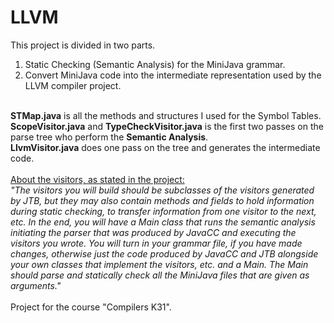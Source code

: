 # LLVM
This project is divided in two parts.<br>
1. Static Checking (Semantic Analysis) for the MiniJava grammar.<br>
2. Convert MiniJava code into the intermediate representation used by the LLVM compiler project.<br>
<br>
<b>STMap.java</b> is all the methods and structures I used for the Symbol Tables.<br>
<b>ScopeVisitor.java</b> and <b>TypeCheckVisitor.java</b> is the first two passes on the parse tree who perform the <b>Semantic Analysis</b>.<br>
<b>LlvmVisitor.java</b> does one pass on the tree and generates the intermediate code.<br><br>
<u>About the visitors, as stated in the project: </u><br>
<i>"The visitors you will build should be subclasses of the visitors generated by JTB, but they may also contain methods and fields to hold information during static checking, to transfer information from one visitor to the next, etc. In the end, you will have a Main class that runs the semantic analysis initiating the parser that was produced by JavaCC and executing the visitors you wrote. You will turn in your grammar file, if you have made changes, otherwise just the code produced by JavaCC and JTB alongside your own classes that implement the visitors, etc. and a Main. The Main should parse and statically check all the MiniJava files that are given as arguments."</i>
<br><br>
Project for the course "Compilers K31".
